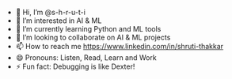 - 👋 Hi, I’m @s-h-r-u-t-i
- 👀 I’m interested in AI & ML
- 🌱 I’m currently learning Python and ML tools
- 💞️ I’m looking to collaborate on AI & ML projects
- 📫 How to reach me https://www.linkedin.com/in/shruti-thakkar
- 😄 Pronouns: Listen, Read, Learn and Work
- ⚡ Fun fact: Debugging is like Dexter!

<!---
s-h-r-u-t-i/s-h-r-u-t-i is a ✨ special ✨ repository because its `README.md` (this file) appears on your GitHub profile.
You can click the Preview link to take a look at your changes.
--->
